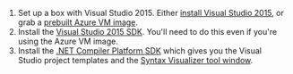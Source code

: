 1. Set up a box with Visual Studio 2015. Either 
[install  Visual Studio 2015](https://www.visualstudio.com/en-us/downloads/visual-studio-2015-downloads-vs.aspx), 
or grab a [prebuilt Azure VM image](http://blogs.msdn.com/b/visualstudioalm/archive/2014/06/04/visual-studio-14-ctp-now-available-in-the-virtual-machine-azure-gallery.aspx).
2. Install the [Visual Studio 2015 SDK](https://www.visualstudio.com/en-us/downloads/visual-studio-2015-downloads-vs.aspx). 
You'll need to do this even if you're using the Azure VM image. 
3. Install the [.NET Compiler Platform SDK](https://visualstudiogallery.msdn.microsoft.com/2ddb7240-5249-4c8c-969e-5d05823bcb89) 
 which gives you the Visual Studio project templates and the [Syntax Visualizer tool window](https://github.com/dotnet/roslyn/wiki/Syntax%20Visualizer).